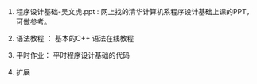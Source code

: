 1.  程序设计基础-吴文虎.ppt   : 网上找的清华计算机系程序设计基础上课的PPT，可做参考。

2.  语法教程 ： 基本的C++ 语法在线教程

3.  平时作业： 平时程序设计基础的代码

4.  扩展

